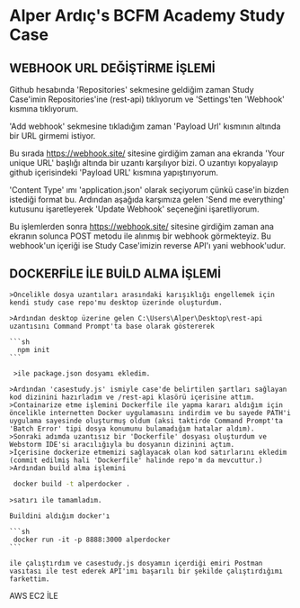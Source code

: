 # Alper Ardıç's  BCFM Academy Study Case


 ## WEBHOOK URL DEĞİŞTİRME İŞLEMİ

   Github hesabında 'Repositories' sekmesine geldiğim zaman Study Case'imin Repositories'ine (rest-api) tıklıyorum ve 'Settings'ten 'Webhook' kısmına tıklıyorum. 
   
  'Add webhook' sekmesine tıkladığım zaman 'Payload Url' kısmının altında bir URL girmemi istiyor. 
   
   Bu sırada https://webhook.site/ sitesine girdiğim zaman ana ekranda 'Your unique URL' başlığı altında bir uzantı karşılıyor bizi. O uzantıyı kopyalayıp github içerisindeki 'Payload URL' kısmına yapıştırıyorum. 
    
   'Content Type' ımı 'application.json' olarak seçiyorum çünkü case'in bizden istediği format bu. Ardından aşağıda karşımıza gelen 'Send me everything' kutusunu işaretleyerek 'Update Webhook' seçeneğini işaretliyorum. 
   
   Bu işlemlerden sonra https://webhook.site/ sitesine girdiğim zaman ana ekranın solunca POST metodu ile alınmış bir webhook görmekteyiz. Bu webhook'un içeriği ise Study Case'imizin reverse API'ı yani webhook'udur.

## DOCKERFİLE İLE BUİLD ALMA İŞLEMİ

    >Öncelikle dosya uzantıları arasındaki karışıklığı engellemek için kendi study case repo'mu desktop üzerinde oluşturdum. 
  
    >Ardından desktop üzerine gelen C:\Users\Alper\Desktop\rest-api uzantısını Command Prompt'ta base olarak göstererek  
    
    ```sh 
      npm init 
    ```
   
     >ile package.json dosyamı ekledim. 
  
    >Ardından 'casestudy.js' ismiyle case'de belirtilen şartları sağlayan kod dizinini hazırladım ve /rest-api klasörü içerisine attım. 
    >Containarize etme işlemini Dockerfile ile yapma kararı aldığım için öncelikle internetten Docker uygulamasını indirdim ve bu sayede PATH'i uygulama sayesinde oluşturmuş oldum (aksi taktirde Command Prompt'ta 'Batch Error' tipi dosya konumunu bulamadığım hatalar aldım). 
    >Sonraki adımda uzantısız bir 'Dockerfile' dosyası oluşturdum ve Webstorm IDE'si aracılığıyla bu dosyanın dizinini açtım. 
    >İçerisine dockerize etmemizi sağlayacak olan kod satırlarını ekledim (commit edilmiş hali 'Dockerfile' halinde repo'm da mevcuttur.) 
    >Ardından build alma işlemini 
   
   ```sh
    docker build -t alperdocker .
   ```
   
    >satırı ile tamamladım. 
    
    Buildini aldığım docker'ı
    
    ```sh
     docker run -it -p 8888:3000 alperdocker
    ```
    
    ile çalıştırdım ve casestudy.js dosyamın içerdiği emiri Postman vasıtası ile test ederek API'ımı başarılı bir şekilde çalıştırdığımı farkettim.  


AWS EC2 İLE 
